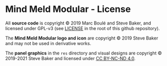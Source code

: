# Mind Meld Modular - License

All **source code** is copyright © 2019 Marc Boulé and Steve Baker, and licensed under GPL-v3 (see [LICENSE](LICENSE) in the root of this github repository).

The **Mind Meld Modular logo and icon** are copyright © 2019 Steve Baker and may not be used in derivative works.

The **panel graphics** in the `res` directory and visual designs are copyright © 2019-2021 Steve Baker and licensed under [CC BY-NC-ND 4.0](https://creativecommons.org/licenses/by-nc-nd/4.0/).

